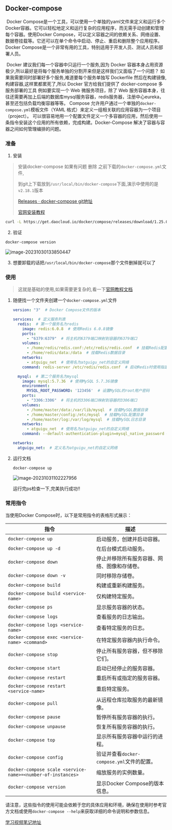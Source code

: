 

## Docker-compose

​	Docker Compose是一个工具，可以使用一个单独的yaml文件来定义和运行多个Docker容器。它可以轻松地定义和运行复杂的应用程序，而无需手动创建和管理每个容器。使用Docker Compose，可以定义容器之间的依赖关系、网络设置、数据卷挂载等。它还可以在单个命令中启动、停止、重启和删除整个应用程序。Docker Compose是一个非常有用的工具，特别适用于开发人员、测试人员和部署人员。

​	Docker 建议我们每一个容器中只运行一个服务,因为 Docker 容器本身占用资源极少,所以最好是将每个服务单独的分割开来但是这样我们又面临了一个问题？ 如果我需要同时部署好多个服务,难道要每个服务单独写 Dockerfile 然后在构建镜像,构建容器,这样累都累死了,所以 Docker 官方给我们提供了 docker-compose 多服务部署的工具 例如要实现一个 Web 微服务项目，除了 Web 服务容器本身，往往还需要再加上后端的数据库mysql服务容器，redis服务器，注册中心eureka，甚至还包括负载均衡容器等等。 Compose 允许用户通过一个单独的`docker-compose.yml`模板文件（YAML 格式）来定义一组相关联的应用容器为一个项目（project）。 可以很容易地用一个配置文件定义一个多容器的应用，然后使用一条指令安装这个应用的所有依赖，完成构建。Docker-Compose 解决了容器与容器之间如何管理编排的问题。

### 准备

1. 安装

> 安装docker-compose 如果有问题 删除 之前下载的`docker-compose.yml`文件,
>
> 到git上下载放到`/usr/local/bin/docker-compose`下面,演示中使用的是 `v2.18.1`版本
>
> [Releases · docker-compose git地址](https://github.com/docker/compose/releases)
>
> [官网安装教程](https://docs.docker.com/compose/install/linux/#install-the-plugin-manually)

```bash
curl -L https://get.daocloud.io/docker/compose/releases/download/1.25.0/docker-compose-`uname -s`-`uname -m` > /usr/local/bin/docker-compose
```

2. 验证

```bash
docker-compose version
```

![image-20231030133850447](https://wang-rich.oss-cn-hangzhou.aliyuncs.com/md/image-20231030133850447.png)

3. 想要卸载的话把`/usr/local/bin/docker-compose`那个文件删掉就可以了

### 使用

>  这就是基础的使用,如果需要更复杂的,看一下[官网教程文档](https://docs.docker.com/compose/compose-file/compose-file-v3/)

1. 随便找一个文件夹创建一个`docker-compose.yml`文件

   ```yml
   version: "3"  # Docker Compose文件的版本
   
   services:  # 定义服务列表
     redis:  # 第一个服务名为redis
       image: redis:6.0.8  # 使用Redis 6.0.8镜像
       ports:
         - "6379:6379"  # 将主机的6379端口映射到容器的6379端口
       volumes:
         - /home/redis/redis.conf:/etc/redis/redis.conf  # 挂载Redis配置文件
         - /home/redis/data:/data  # 挂载Redis数据目录
       networks:
         - atguigu_net  # 使用名为atguigu_net的自定义网络
       command: redis-server /etc/redis/redis.conf  # 启动Redis时使用指定配置文件
   
     mysql:  # 第二个服务名为mysql
       image: mysql:5.7.36  # 使用MySQL 5.7.36镜像
       environment:
         MYSQL_ROOT_PASSWORD: '123456'  # 设置MySQL的root用户密码
       ports:
         - "3306:3306"  # 将主机的3306端口映射到容器的3306端口
       volumes:
         - /home/master/data:/var/lib/mysql  # 挂载MySQL数据目录
         - /home/master/config:/etc/mysql  # 挂载MySQL配置目录
         - /home/master/log:/var/log/mysql  # 挂载MySQL日志目录
       networks:
         - atguigu_net  # 使用名为atguigu_net的自定义网络
       command: --default-authentication-plugin=mysql_native_password # 解决外部无法访问的认证插件问题
   
   networks:
     atguigu_net:  # 定义名为atguigu_net的自定义网络
   
   ```

2. 运行文档

   ```bash
   docker-compose up
   ```

   ![image-20231031102227956](https://wang-rich.oss-cn-hangzhou.aliyuncs.com/md/image-20231031102227956.png)

   运行完ps检查一下,完美执行成功!!

### 常用指令

当使用Docker Compose时，以下是常用指令的表格形式展示：

| **指令**                                                    | **描述**                                     |
| ----------------------------------------------------------- | -------------------------------------------- |
| `docker-compose up`                                         | 启动服务，创建并启动容器。                   |
| `docker-compose up -d`                                      | 在后台模式启动服务。                         |
| `docker-compose down`                                       | 停止并移除所有服务容器、网络、图像和存储卷。 |
| `docker-compose down -v`                                    | 同时移除存储卷。                             |
| `docker-compose build`                                      | 构建或重新构建服务。                         |
| `docker-compose build <service-name>`                       | 仅构建特定服务。                             |
| `docker-compose ps`                                         | 显示服务容器的状态。                         |
| `docker-compose logs`                                       | 查看服务的日志输出。                         |
| `docker-compose logs <service-name>`                        | 查看特定服务的日志。                         |
| `docker-compose exec <service-name> <command>`              | 在特定服务容器内执行命令。                   |
| `docker-compose stop`                                       | 停止所有服务容器，但不移除它们。             |
| `docker-compose start`                                      | 启动已经停止的服务容器。                     |
| `docker-compose restart`                                    | 重启所有或指定的服务容器。                   |
| `docker-compose restart <service-name>`                     | 重启特定服务。                               |
| `docker-compose pull`                                       | 从远程仓库拉取服务的最新镜像。               |
| `docker-compose pause`                                      | 暂停所有服务容器的执行。                     |
| `docker-compose unpause`                                    | 恢复所有服务容器的执行。                     |
| `docker-compose top`                                        | 显示所有服务容器中运行的进程。               |
| `docker-compose config`                                     | 验证并查看`docker-compose.yml`文件的配置。   |
| `docker-compose scale <service-name>=<number-of-instances>` | 缩放服务的实例数量。                         |
| `docker-compose version`                                    | 显示Docker Compose的版本信息。               |

请注意，这些指令的使用可能会依赖于您的具体应用和环境，确保在使用时参考官方文档或使用`docker-compose --help`来获取详细的命令说明和参数信息。

[学习视频笔记地址](blob:https://github.com/7a30ee28-c241-44d3-a53b-15d96e106143)
